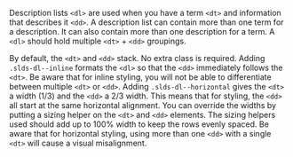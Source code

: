 Description lists `<dl>` are used when you have a term `<dt>` and information that describes it `<dd>`. A description list can contain more than one term for a description. It can also contain more than one description for a term. A `<dl>` should hold multiple `<dt>` + `<dd>` groupings.

By default, the `<dt>` and `<dd>` stack. No extra class is required. Adding `.slds-dl--inline` formats the `<dl>` so that the `<dd>` immediately follows the `<dt>`. Be aware that for inline styling, you will not be able to differentiate between multiple `<dt>` or `<dd>`. Adding `.slds-dl--horizontal` gives the `<dt>` a width (1/3) and the `<dd>` a 2/3 width. This means that for styling, the `<dd>` all start at the same horizontal alignment. You can override the widths by putting a sizing helper on the `<dt>` and `<dd>` elements. The sizing helpers used should add up to 100% width to keep the rows evenly spaced. Be aware that for horizontal styling, using more than one `<dd>` with a single `<dt>` will cause a visual misalignment.

